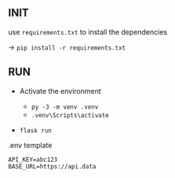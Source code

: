 ## INIT
use `requirements.txt` to install the dependencies

-> `pip install -r requirements.txt`
## RUN

- Activate the environment
    - `py -3 -m venv .venv`
    - `.venv\Scripts\activate`

- `flask run`


.env template
```
API_KEY=abc123
BASE_URL=https://api.data
```